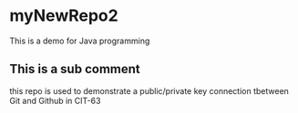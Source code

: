 # myNewRepo2
This is a demo for Java programming
## This is a sub comment

this repo is used to demonstrate a public/private key connection tbetween Git and Github
in CIT-63
